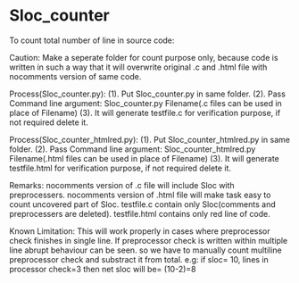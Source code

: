 # Sloc_counter
To count total number of line in source code:

Caution:
Make a seperate folder for count purpose only, because code is written in such a way 
that it will overwrite original .c and .html file with nocomments version of same code.

Process(Sloc_counter.py):
(1). Put Sloc_counter.py in same folder.
(2). Pass Command line argument: Sloc_counter.py Filename(.c files can be used in place of Filename)
(3). It will generate testfile.c for verification purpose, if not required delete it.

Process(Sloc_counter_htmlred.py):
(1). Put Sloc_counter_htmlred.py in same folder.
(2). Pass Command line argument: Sloc_counter_htmlred.py Filename(.html files can be used in place of Filename)
(3). It will generate testfile.html for verification purpose, if not required delete it.

Remarks:
nocomments version of .c file will include Sloc with preprocessers.
nocomments version of .html file will make task easy to count uncovered part of Sloc.
testfile.c contain only Sloc(comments and preprocessers are deleted).
testfile.html contains only red line of code.

Known Limitation:
This will work properly in cases where preprocessor check finishes in single line.
If preprocessor check is written within multiple line abrupt behaviour can be seen.
so we have to manually count multiline preprocessor check and substract it from total.
e.g: if sloc= 10, lines in processor check=3 then net sloc will be= (10-2)=8
